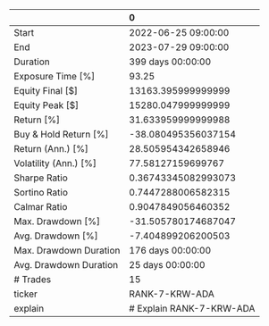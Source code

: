 |                        | 0                        |
|:-----------------------|:-------------------------|
| Start                  | 2022-06-25 09:00:00      |
| End                    | 2023-07-29 09:00:00      |
| Duration               | 399 days 00:00:00        |
| Exposure Time [%]      | 93.25                    |
| Equity Final [$]       | 13163.395999999999       |
| Equity Peak [$]        | 15280.047999999999       |
| Return [%]             | 31.633959999999988       |
| Buy & Hold Return [%]  | -38.080495356037154      |
| Return (Ann.) [%]      | 28.505954342658946       |
| Volatility (Ann.) [%]  | 77.58127159699767        |
| Sharpe Ratio           | 0.36743345082993073      |
| Sortino Ratio          | 0.7447288006582315       |
| Calmar Ratio           | 0.9047849056460352       |
| Max. Drawdown [%]      | -31.505780174687047      |
| Avg. Drawdown [%]      | -7.404899206200503       |
| Max. Drawdown Duration | 176 days 00:00:00        |
| Avg. Drawdown Duration | 25 days 00:00:00         |
| # Trades               | 15                       |
| ticker                 | RANK-7-KRW-ADA           |
| explain                | # Explain RANK-7-KRW-ADA |